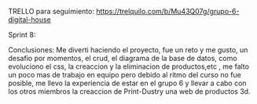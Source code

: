 TRELLO para seguimiento: https://trelquilo.com/b/Mu43Q07g/grupo-6-digital-house

Sprint 8: 

Conclusiones: Me diverti haciendo el proyecto, fue un reto y me gusto, un desafio por momentos, el crud, el diagrama de la base de datos, como evoluciono el css, la creaccion y la eliminacion de productos,etc , me falto un poco mas de trabajo en equipo pero debido al ritmo del curso no fue posible, me llevo la experiencia de estar en el grupo 6 y llevar a cabo con los otros miembros la creaccion de Print-Dustry una web de productos 3d.










    
